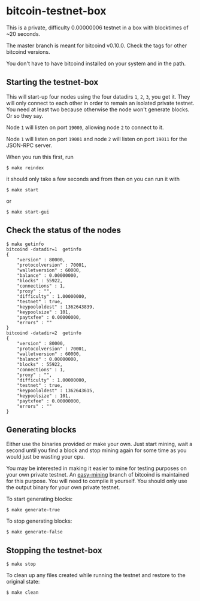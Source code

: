 # bitcoin-testnet-box

This is a private, difficulty 0.00000006 testnet in a box with blocktimes of ~20 seconds.

The master branch is meant for bitcoind v0.10.0. 
Check the tags for other bitcoind versions.

You don't have to have bitcoind installed on your system and in the path.

## Starting the testnet-box

This will start-up four nodes using the four datadirs `1`, `2`, `3`, you get it. They
will only connect to each other in order to remain an isolated private testnet.
You need at least two because otherwise the node won't generate blocks. Or so they say.

Node `1` will listen on port `19000`, allowing node `2` to connect to it.

Node `1` will listen on port `19001` and node `2` will listen on port `19011` 
for the JSON-RPC server.


When you run this first, run
```
$ make reindex
```
it should only take a few seconds and from then on you can run it with
```
$ make start
```
or
```
$ make start-gui
```

## Check the status of the nodes

```
$ make getinfo
bitcoind -datadir=1  getinfo
{
    "version" : 80000,
    "protocolversion" : 70001,
    "walletversion" : 60000,
    "balance" : 0.00000000,
    "blocks" : 55922,
    "connections" : 1,
    "proxy" : "",
    "difficulty" : 1.00000000,
    "testnet" : true,
    "keypoololdest" : 1362643839,
    "keypoolsize" : 101,
    "paytxfee" : 0.00000000,
    "errors" : ""
}
bitcoind -datadir=2  getinfo
{
    "version" : 80000,
    "protocolversion" : 70001,
    "walletversion" : 60000,
    "balance" : 0.00000000,
    "blocks" : 55922,
    "connections" : 1,
    "proxy" : "",
    "difficulty" : 1.00000000,
    "testnet" : true,
    "keypoololdest" : 1362643615,
    "keypoolsize" : 101,
    "paytxfee" : 0.00000000,
    "errors" : ""
}
```

## Generating blocks

Either use the binaries provided or make your own.
Just start mining, wait a second until you find a block
and stop mining again for some time as you would just be wasting your cpu.

You may be interested in making it easier to mine for testing purposes
on your own private testnet.
An [easy-mining](https://github.com/freewil/bitcoin/tree/easy-mining)
branch of bitcoind is maintained for this purpose. You will need to
compile it yourself. You should only use the output binary for your own
private testnet.

To start generating blocks:

```
$ make generate-true
```
  
To stop generating blocks:

```
$ make generate-false
```
  
## Stopping the testnet-box
  
```
$ make stop
```
  
To clean up any files created while running the testnet and restore to the 
original state:

```
$ make clean
```
